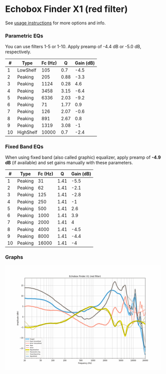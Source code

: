 # Echobox Finder X1 (red filter)
See [usage instructions](https://github.com/jaakkopasanen/AutoEq#usage) for more options and info.

### Parametric EQs
You can use filters 1-5 or 1-10. Apply preamp of -4.4 dB or -5.0 dB, respectively.

|   # | Type      |   Fc (Hz) |    Q |   Gain (dB) |
|-----|-----------|-----------|------|-------------|
|   1 | LowShelf  |       105 | 0.7  |        -4.5 |
|   2 | Peaking   |       205 | 0.88 |        -3.3 |
|   3 | Peaking   |      1124 | 0.28 |         4.6 |
|   4 | Peaking   |      3458 | 3.15 |        -6.4 |
|   5 | Peaking   |      6336 | 2.03 |        -9.2 |
|   6 | Peaking   |        71 | 1.77 |         0.9 |
|   7 | Peaking   |       126 | 2.07 |        -0.6 |
|   8 | Peaking   |       891 | 2.67 |         0.8 |
|   9 | Peaking   |      1319 | 3.08 |        -1   |
|  10 | HighShelf |     10000 | 0.7  |        -2.4 |

### Fixed Band EQs
When using fixed band (also called graphic) equalizer, apply preamp of **-4.9 dB** (if available) and set gains manually with these parameters.

|   # | Type    |   Fc (Hz) |    Q |   Gain (dB) |
|-----|---------|-----------|------|-------------|
|   1 | Peaking |        31 | 1.41 |        -5.5 |
|   2 | Peaking |        62 | 1.41 |        -2.1 |
|   3 | Peaking |       125 | 1.41 |        -2.8 |
|   4 | Peaking |       250 | 1.41 |        -1   |
|   5 | Peaking |       500 | 1.41 |         2.6 |
|   6 | Peaking |      1000 | 1.41 |         3.9 |
|   7 | Peaking |      2000 | 1.41 |         4   |
|   8 | Peaking |      4000 | 1.41 |        -4.5 |
|   9 | Peaking |      8000 | 1.41 |        -4.4 |
|  10 | Peaking |     16000 | 1.41 |        -4   |

### Graphs
![](./Echobox%20Finder%20X1%20(red%20filter).png)
